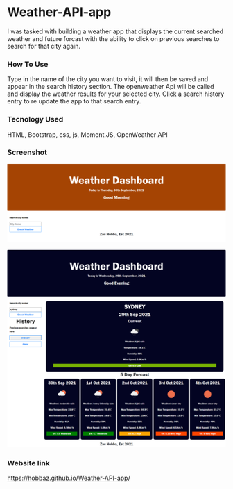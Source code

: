 # Weather-API-app
I was tasked with building a weather app that displays the current searched weather and future forcast with the ability to click on previous searches to search for that city again.

### How To Use
Type in the name of the city you want to visit, it will then be saved and appear in the search history section. The openweather Api will be called and display the weather results for your selected city. Click a search history entry to re update the app to that search entry.

### Tecnology Used
HTML, Bootstrap, css, js, Moment.JS, OpenWeather API 

### Screenshot
![Weather app screenshot1](./assets/images/startScreen.png)

![Weather app screenshot2](./assets/images/screencapture-weather-API-website.png)

### Website link
https://hobbaz.github.io/Weather-API-app/